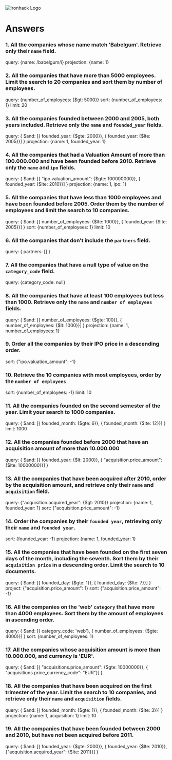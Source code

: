 ![Ironhack Logo](https://i.imgur.com/1QgrNNw.png)

# Answers

### 1. All the companies whose name match 'Babelgum'. Retrieve only their `name` field.

query: {name: /babelgum/i} 
projection: {name: 1}

### 2. All the companies that have more than 5000 employees. Limit the search to 20 companies and sort them by **number of employees**.

query:  {number_of_employees: {$gt: 5000}}
sort: {number_of_employees: 1}
limit: 20

### 3. All the companies founded between 2000 and 2005, both years included. Retrieve only the `name` and `founded_year` fields.
query:
{
  $and: [{ founded_year: {$gte: 2000}}, { founded_year: {$lte: 2005}}]
}
projection: {name: 1, founded_year: 1}
### 4. All the companies that had a Valuation Amount of more than 100.000.000 and have been founded before 2010. Retrieve only the `name` and `ipo` fields.

query:
{
  $and: [{ "ipo.valuation_amount": {$gte: 100000000}}, { founded_year: {$lte: 2010}}]
}
projection: {name: 1, ipo: 1}

### 5. All the companies that have less than 1000 employees and have been founded before 2005. Order them by the number of employees and limit the search to 10 companies.

query: 
{
  $and: [{ number_of_employees: {$lte: 1000}}, { founded_year: {$lte: 2005}}]
}
sort: {number_of_employees: 1}
limit: 10
### 6. All the companies that don't include the `partners` field.

query:
{
  partners: []
}

### 7. All the companies that have a null type of value on the `category_code` field.

query:
{category_code: null}

### 8. All the companies that have at least 100 employees but less than 1000. Retrieve only the `name` and `number of employees` fields.

query: 
{
  $and: [{ number_of_employees: {$gte: 100}}, { number_of_employees: {$lt: 1000}}]
}
projection: {name: 1, number_of_employees: 1}


### 9. Order all the companies by their IPO price in a descending order.

sort:
{"ipo.valuation_amount": -1}

### 10. Retrieve the 10 companies with most employees, order by the `number of employees`

sort:
{number_of_employees: -1}
limit: 10


### 11. All the companies founded on the second semester of the year. Limit your search to 1000 companies.

query:
{
  $and: [{ founded_month: {$gte: 6}}, { founded_month: {$lte: 12}}]
}
limit: 1000


### 12. All the companies founded before 2000 that have an acquisition amount of more than 10.000.000

query:
{
  $and: [{ founded_year: {$lt: 2000}}, { "acquisition.price_amount": {$lte: 10000000}}]
}

### 13. All the companies that have been acquired after 2010, order by the acquisition amount, and retrieve only their `name` and `acquisition` field.

query:
    {"acquisition.acquired_year": {$gt: 2010}}
projection:
    {name: 1, founded_year: 1}
sort:
    {"acquisition.price_amount": -1}

### 14. Order the companies by their `founded year`, retrieving only their `name` and `founded year`.

sort:
    {founded_year: -1}
projection:
    {name: 1, founded_year: 1}

### 15. All the companies that have been founded on the first seven days of the month, including the seventh. Sort them by their `acquisition price` in a descending order. Limit the search to 10 documents.

query:
    {
    $and: [{ founded_day: {$gte: 1}}, { founded_day: {$lte: 7}}]
    }
project:
    {"acquisition.price_amount": 1}
sort:
    {"acquisition.price_amount": -1}

### 16. All the companies on the 'web' `category` that have more than 4000 employees. Sort them by the amount of employees in ascending order.

query:
    {
        $and: [{ category_code: 'web'}, { number_of_employees: {$gte: 4000}}]
    }
sort:
{number_of_employees: 1}

### 17. All the companies whose acquisition amount is more than 10.000.000, and currency is 'EUR'.

query:
{
  $and: [{ "acquisitions.price_amount": {$gte: 10000000}}, { "acquisitions.price_currency_code": "EUR"}]
}

### 18. All the companies that have been acquired on the first trimester of the year. Limit the search to 10 companies, and retrieve only their `name` and `acquisition` fields.

query:
{
  $and: [{ founded_month: {$gte: 1}}, { founded_month: {$lte: 3}}]
}
projection:
{name: 1, acquisition: 1}
limit: 10

### 19. All the companies that have been founded between 2000 and 2010, but have not been acquired before 2011.

query:
{
  $and: [{ founded_year: {$gte: 2000}}, { founded_year: {$lte: 2010}}, {"acquisition.acquired_year": {$lte: 2011}}]
}
